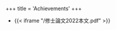 +++
title = 'Achievements'
+++

-   {{< iframe "/修士論文2022本文.pdf" >}}
<!-- -   {{< static_link title="修士論文" path="/修士論文2022本文.pdf" >}} -->
